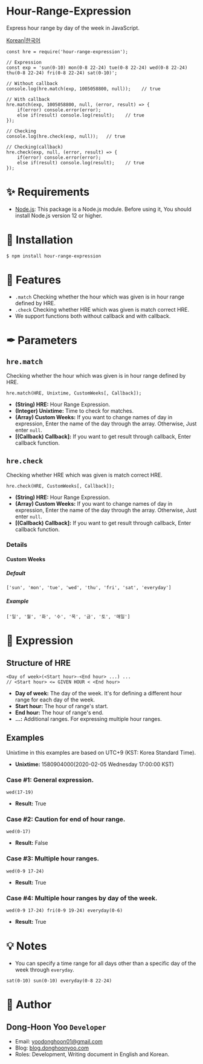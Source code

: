 # Hour-Range-Expression
Express hour range by day of the week in JavaScript.

[Korean|한국어](https://github.com/donghoony1/Hour-Range-Expression/blob/master/README-Korean.md)

```
const hre = require('hour-range-expression');

// Expression
const exp = 'sun(0-10) mon(0-8 22-24) tue(0-8 22-24) wed(0-8 22-24) thu(0-8 22-24) fri(0-8 22-24) sat(0-10)';

// Without callback
console.log(hre.match(exp, 1005058800, null));    // true

// With callback
hre.match(exp, 1005058800, null, (error, result) => {
    if(error) console.error(error);
    else if(result) console.log(result);    // true
});

// Checking 
console.log(hre.check(exp, null));   // true

// Checking(callback)
hre.check(exp, null, (error, result) => {
    if(error) console.error(error);
    else if(result) console.log(result);    // true
});
```

# ✨ Requirements
- [Node.js](https://nodejs.org/en/download/): This package is a Node.js module. Before using it, You should install Node.js version 12 or higher.

# 🎯 Installation
```
$ npm install hour-range-expression
```

# 🎈 Features
- `.match` Checking whether the hour which was given is in hour range defined by HRE.
- `.check` Checking whether HRE which was given is match correct HRE.
- We support functions both without callback and with callback.

# ✒ Parameters
## `hre.match`
Checking whether the hour which was given is in hour range defined by HRE.
```
hre.match(HRE, Unixtime, CustomWeeks[, Callback]);
```
- **(String) HRE:** Hour Range Expression.
- **(Integer) Unixtime:** Time to check for matches.
- **(Array) Custom Weeks:** If you want to change names of day in expression, Enter the name of the day through the array. Otherwise, Just enter `null`.
- **\[(Callback) Callback\]:** If you want to get result through callback, Enter callback function.

## `hre.check`
Checking whether HRE which was given is match correct HRE.
```
hre.check(HRE, CustomWeeks[, Callback]);
```
- **(String) HRE:** Hour Range Expression.
- **(Array) Custom Weeks:** If you want to change names of day in expression, Enter the name of the day through the array. Otherwise, Just enter `null`.
- **\[(Callback) Callback\]:** If you want to get result through callback, Enter callback function.

### Details
#### Custom Weeks
##### Default
```
['sun', 'mon', 'tue', 'wed', 'thu', 'fri', 'sat', 'everyday']
```
##### Example
```
['일', '월', '화', '수', '목', '금', '토', '매일']
```

# 📝 Expression
## Structure of HRE
```
<Day of week>(<Start hour>-<End hour> ...) ...
// <Start hour> <= GIVEN HOUR < <End hour>
```
- **Day of week:** The day of the week. It's for defining a different hour range for each day of the week.
- **Start hour:** The hour of range's start.
- **End hour:** The hour of range's end.
- **...:** Additional ranges. For expressing multiple hour ranges.

## Examples
Unixtime in this examples are based on UTC+9 (KST: Korea Standard Time).
- **Unixtime:** 1580904000(2020-02-05 Wednesday 17:00:00 KST)
### Case #1: General expression.
```
wed(17-19)
```
- **Result:** True

### Case #2: Caution for end of hour range.
```
wed(0-17)
```
- **Result:** False

### Case #3: Multiple hour ranges.
```
wed(0-9 17-24)
```
- **Result:** True

### Case #4: Multiple hour ranges by day of the week.
```
wed(0-9 17-24) fri(0-9 19-24) everyday(0-6)
```
- **Result:** True

# 💡 Notes
- You can specify a time range for all days other than a specific day of the week through `everyday`.
```
sat(0-10) sun(0-10) everyday(0-8 22-24)
```

# 🚩 Author
## Dong-Hoon Yoo `Developer`
- Email: yoodonghoon01@gmail.com
- Blog: [blog.donghoonyoo.com](https://blog.donghoonyoo.com)
- Roles: Development, Writing document in English and Korean.